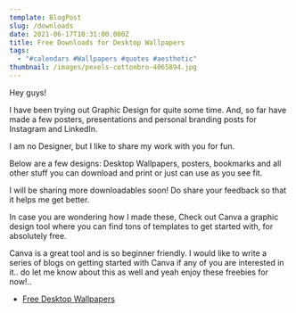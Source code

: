 ```yaml
---
template: BlogPost
slug: /downloads
date: 2021-06-17T10:31:00.000Z
title: Free Downloads for Desktop Wallpapers
tags:
  - "#calendars #Wallpapers #quotes #aesthetic"
thumbnail: /images/pexels-cottonbro-4065894.jpg
---
```

Hey guys! 

I have been trying out Graphic Design for quite some time. And, so far have made a few posters, presentations and personal branding posts for Instagram and LinkedIn.

I am no Designer, but I like to share my work with you for fun.

Below are a few designs: Desktop Wallpapers, posters, bookmarks and all other stuff you can download and print or just can use as you see fit.

I will be sharing more downloadables soon! Do share your feedback so that it helps me get better.

In case you are wondering how I made these, Check out Canva a graphic design tool where you can find tons of templates to get started with, for absolutely free.

Canva is a great tool and is so beginner friendly. I would like to write a series of blogs on getting started with Canva if any of you are interested in it.. do let me know about this as well and yeah enjoy these freebies for now!..



* [Free Desktop Wallpapers](https://www.canva.com/design/DAEhSLm3JsM/-0TieCvYEHalh-K37EwsQw/view?utm_content=DAEhSLm3JsM&utm_campaign=designshare&utm_medium=link&utm_source=publishsharelink)[](https://www.canva.com/design/DAEhSLm3JsM/-0TieCvYEHalh-K37EwsQw/view?utm_content=DAEhSLm3JsM&utm_campaign=designshare&utm_medium=link&utm_source=publishsharelink)